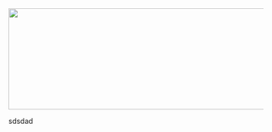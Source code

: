 <img src="https://www.tensorflow.org/images/tf_logo_horizontal.png" width="800px" height="200px"/>

sdsdad
